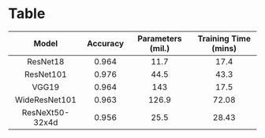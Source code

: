 # Table

|      Model      | Accuracy | Parameters (mil.) | Training Time (mins) |
|:---------------:|:--------:|:-----------------:|:--------------------:|
|     ResNet18    |   0.964  |        11.7       |         17.4         |
|    ResNet101    |   0.976  |        44.5       |         43.3         |
|      VGG19      |   0.964  |        143        |         17.5         |
|  WideResNet101  |   0.963  |       126.9       |         72.08        |
| ResNeXt50-32x4d |   0.956  |        25.5       |         28.43        |
